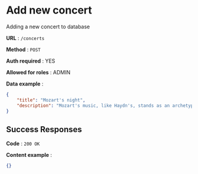 # Add new concert

Adding a new concert to database

**URL** : `/concerts`

**Method** : `POST`

**Auth required** : YES

**Allowed for roles** : ADMIN

**Data example** :

```json
{
    "title": "Mozart's night",
    "description": "Mozart's music, like Haydn's, stands as an archetype .."
}
```

## Success Responses
**Code** : `200 OK`

**Content example** : 

```json
{}
```